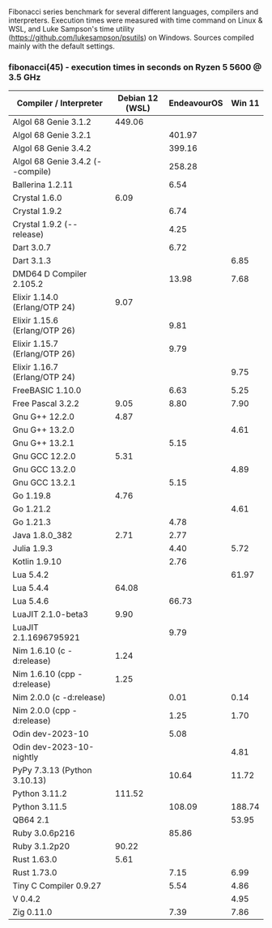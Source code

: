 Fibonacci series benchmark for several different languages, compilers and interpreters. Execution times were measured with time command on Linux & WSL, and Luke Sampson's time utility (https://github.com/lukesampson/psutils) on Windows. Sources compiled mainly with the default settings.

### fibonacci(45) - execution times in seconds on Ryzen 5 5600 @ 3.5 GHz
| Compiler / Interpreter | Debian 12 (WSL) | EndeavourOS | Win 11 |
| -------------------------------- | ------ | ------ | ------ |
| Algol 68 Genie 3.1.2             | 449.06 |        |        |
| Algol 68 Genie 3.2.1             |        | 401.97 |        |
| Algol 68 Genie 3.4.2             |        | 399.16 |        |
| Algol 68 Genie 3.4.2 (--compile) |        | 258.28 |        |
| Ballerina 1.2.11                 |        |   6.54 |        |
| Crystal 1.6.0                    |   6.09 |        |        |
| Crystal 1.9.2                    |        |   6.74 |        |
| Crystal 1.9.2 (--release)        |        |   4.25 |        |
| Dart 3.0.7                       |        |   6.72 |        |
| Dart 3.1.3                       |        |        |   6.85 |
| DMD64 D Compiler 2.105.2         |        |  13.98 |   7.68 |
| Elixir 1.14.0 (Erlang/OTP 24)    |   9.07 |        |        |
| Elixir 1.15.6 (Erlang/OTP 26)    |        |   9.81 |        |
| Elixir 1.15.7 (Erlang/OTP 26)    |        |   9.79 |        |
| Elixir 1.16.7 (Erlang/OTP 24)    |        |        |   9.75 |
| FreeBASIC 1.10.0                 |        |   6.63 |   5.25 |
| Free Pascal 3.2.2                |   9.05 |   8.80 |   7.90 |
| Gnu G++ 12.2.0                   |   4.87 |        |        |
| Gnu G++ 13.2.0                   |        |        |   4.61 |
| Gnu G++ 13.2.1                   |        |   5.15 |        |
| Gnu GCC 12.2.0                   |   5.31 |        |        |
| Gnu GCC 13.2.0                   |        |        |   4.89 |
| Gnu GCC 13.2.1                   |        |   5.15 |        |
| Go 1.19.8                        |   4.76 |        |        |
| Go 1.21.2                        |        |        |   4.61 |
| Go 1.21.3                        |        |   4.78 |        |
| Java 1.8.0_382                   |   2.71 |   2.77 |        |
| Julia 1.9.3                      |        |   4.40 |   5.72 |
| Kotlin 1.9.10                    |        |   2.76 |        |
| Lua 5.4.2                        |        |        |  61.97 |
| Lua 5.4.4                        |  64.08 |        |        |
| Lua 5.4.6                        |        |  66.73 |        |
| LuaJIT 2.1.0-beta3               |   9.90 |        |        |
| LuaJIT 2.1.1696795921            |        |   9.79 |        |
| Nim 1.6.10 (c -d:release)        |   1.24 |        |        |
| Nim 1.6.10 (cpp -d:release)      |   1.25 |        |        |
| Nim 2.0.0 (c -d:release)         |        |   0.01 |   0.14 |
| Nim 2.0.0 (cpp -d:release)       |        |   1.25 |   1.70 |
| Odin dev-2023-10                 |        |   5.08 |        |
| Odin dev-2023-10-nightly         |        |        |   4.81 |
| PyPy 7.3.13 (Python 3.10.13)     |        |  10.64 |  11.72 |
| Python 3.11.2                    | 111.52 |        |        |
| Python 3.11.5                    |        | 108.09 | 188.74 |
| QB64 2.1                         |        |        |  53.95 |
| Ruby 3.0.6p216                   |        |  85.86 |        |
| Ruby 3.1.2p20                    |  90.22 |        |        |
| Rust 1.63.0                      |   5.61 |        |        |
| Rust 1.73.0                      |        |   7.15 |   6.99 |
| Tiny C Compiler 0.9.27           |        |   5.54 |   4.86 |
| V 0.4.2                          |        |        |   4.95 |
| Zig 0.11.0                       |        |   7.39 |   7.86 |
